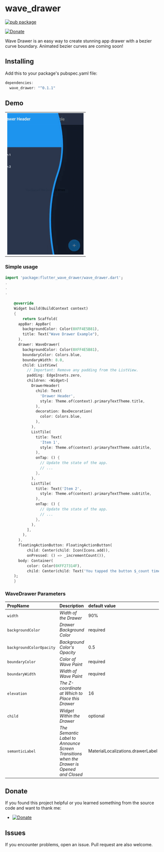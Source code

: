 # wave_drawer
[![pub package](https://img.shields.io/badge/pub-0.5.5-orange.svg)](https://pub.dartlang.org/packages/wave_drawer)

[![Donate](https://img.shields.io/badge/Donate-PayPal-green.svg)](https://www.paypal.me/calamity210)


Wave Drawer is an easy way to create stunning app drawer with a bezier curve boundary. Animated bezier curves are coming soon!

## Installing
Add this to your package's pubspec.yaml file:
```dart
dependencies:
  wave_drawer: "^0.1.1"
```
## Demo
<div align="center">
  <table><tr>
 <td style="text-align:center">
  <img width="250px"  src="https://github.com/aayanraja210/wave_drawer/raw/master/assets/img/example5.1.gif?" />
 </td>
 </tr></table>
</div>


### Simple usage
```dart
import 'package:flutter_wave_drawer/wave_drawer.dart';
.
.
.
   
    @override
    Widget build(BuildContext context)
    {
        return Scaffold(
      appBar: AppBar(
        backgroundColor: Color(0XFF4E5B81),
        title: Text("Wave Drawer Example"),
      ),
      drawer: WaveDrawer(
        backgroundColor: Color(0XFF4E5B81),
        boundaryColor: Colors.blue,
        boundaryWidth: 8.0,
        child: ListView(
          // Important: Remove any padding from the ListView.
          padding: EdgeInsets.zero,
          children: <Widget>[
            DrawerHeader(
              child: Text(
                'Drawer Header',
                style: Theme.of(context).primaryTextTheme.title,
              ),
              decoration: BoxDecoration(
                color: Colors.blue,
              ),
            ),
            ListTile(
              title: Text(
                'Item 1',
                style: Theme.of(context).primaryTextTheme.subtitle,
              ),
              onTap: () {
                // Update the state of the app.
                // ...
              },
            ),
            ListTile(
              title: Text('Item 2',
                style: Theme.of(context).primaryTextTheme.subtitle,
              ),
              onTap: () {
                // Update the state of the app.
                // ...
              },
            ),
          ],
        ),
      ),
      floatingActionButton: FloatingActionButton(
          child: Center(child: Icon(Icons.add)),
          onPressed: () => _incrementCount()),
      body: Container(
          color: Color(0XFF27314F),
          child: Center(child: Text('You tapped the button $_count times'))),
    );
    }

```

### WaveDrawer Parameters
|PropName|Description|default value|
|:-------|:----------|:------------|
|`width`|*Width of the Drawer*|90%|
|`backgroundColor`|*Drawer Background Color*|required|
|`backgroundColorOpacity`|*Background Color's Opacity*|0.5|
|`boundaryColor`|*Color of Wave Paint*|required|
|`boundaryWidth`|*Width of Wave Paint*|required|
|`elevation`|*The Z-coordinate at Which to Place this Drawer*|16|
|`child`|*Widget Within the Drawer*|optional|
|`semanticLabel`|*The Semantic Label to Announce Screen Transitions when the Drawer is Opened and Closed*|MaterialLocalizations.drawerLabel|

## Donate
If you found this project helpful or you learned something from the source code and want to thank me: 
- [![Donate](https://img.shields.io/badge/Donate-PayPal-green.svg)](https://www.paypal.me/calamity210)

## Issues
If you encounter problems, open an issue. Pull request are also welcome.